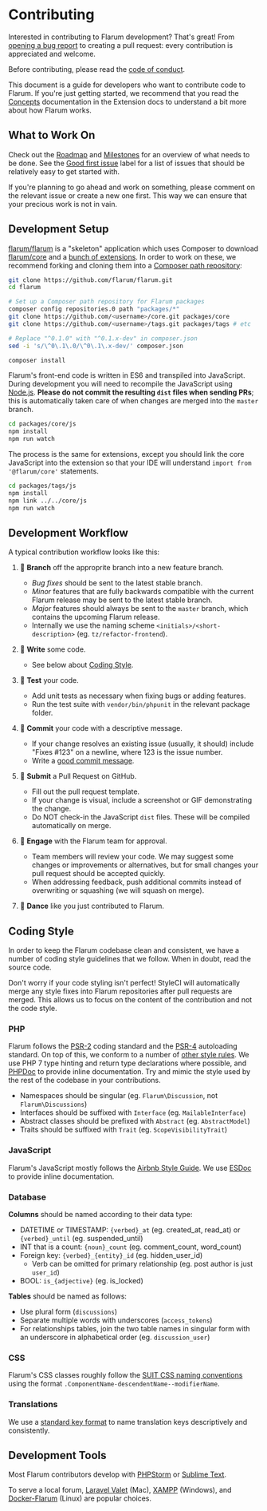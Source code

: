 # Contributing

Interested in contributing to Flarum development? That's great! From [opening a bug report](bugs.md) to creating a pull request: every contribution is appreciated and welcome.

Before contributing, please read the [code of conduct](code-of-conduct.md).

This document is a guide for developers who want to contribute code to Flarum. If you're just getting started, we recommend that you read the [Concepts](/extend/concepts.md) documentation in the Extension docs to understand a bit more about how Flarum works.

## What to Work On

Check out the [Roadmap](https://flarum.org/roadmap/) and [Milestones](https://github.com/flarum/core/milestones) for an overview of what needs to be done. See the [Good first issue](https://github.com/flarum/core/labels/Good%20first%20issue) label for a list of issues that should be relatively easy to get started with.

If you're planning to go ahead and work on something, please comment on the relevant issue or create a new one first. This way we can ensure that your precious work is not in vain.

## Development Setup

[flarum/flarum](https://github.com/flarum/flarum) is a "skeleton" application which uses Composer to download [flarum/core](https://github.com/flarum/core) and a [bunch of extensions](https://github.com/flarum). In order to work on these, we recommend forking and cloning them into a [Composer path repository](https://getcomposer.org/doc/05-repositories.md#path):

```bash
git clone https://github.com/flarum/flarum.git
cd flarum

# Set up a Composer path repository for Flarum packages
composer config repositories.0 path "packages/*"
git clone https://github.com/<username>/core.git packages/core
git clone https://github.com/<username>/tags.git packages/tags # etc

# Replace "^0.1.0" with "^0.1.x-dev" in composer.json
sed -i 's/\^0\.1\.0/\^0\.1\.x-dev/' composer.json

composer install
```

Flarum's front-end code is written in ES6 and transpiled into JavaScript. During development you will need to recompile the JavaScript using [Node.js](https://nodejs.org/). **Please do not commit the resulting `dist` files when sending PRs**; this is automatically taken care of when changes are merged into the `master` branch.

```bash
cd packages/core/js
npm install
npm run watch
```

The process is the same for extensions, except you should link the core JavaScript into the extension so that your IDE will understand `import from '@flarum/core'` statements.

```bash
cd packages/tags/js
npm install
npm link ../../core/js
npm run watch
```

## Development Workflow

A typical contribution workflow looks like this:

1. 🌳 **Branch** off the approprite branch into a new feature branch.
    * *Bug fixes* should be sent to the latest stable branch.
    * *Minor* features that are fully backwards compatible with the current Flarum release may be sent to the latest stable branch.
    * *Major* features should always be sent to the `master` branch, which contains the upcoming Flarum release.
    * Internally we use the naming scheme `<initials>/<short-description>` (eg. `tz/refactor-frontend`).

2. 🔨 **Write** some code.
    * See below about [Coding Style](#coding-style).

1. 🚦 **Test** your code.
    * Add unit tests as necessary when fixing bugs or adding features.
    * Run the test suite with `vendor/bin/phpunit` in the relevant package folder.
<!--
    * See [here](link-to-core/tests/README.md) for more information about testing in Flarum.
-->

4. 💾 **Commit** your code with a descriptive message.
    * If your change resolves an existing issue (usually, it should) include "Fixes #123" on a newline, where 123 is the issue number.
    * Write a [good commit message](https://tbaggery.com/2008/04/19/a-note-about-git-commit-messages.html).

5. 🎁 **Submit** a Pull Request on GitHub.
    * Fill out the pull request template.
    * If your change is visual, include a screenshot or GIF demonstrating the change.
    * Do NOT check-in the JavaScript `dist` files. These will be compiled automatically on merge.

6. 🤝 **Engage** with the Flarum team for approval.
    * Team members will review your code. We may suggest some changes or improvements or alternatives, but for small changes your pull request should be accepted quickly.
    * When addressing feedback, push additional commits instead of overwriting or squashing (we will squash on merge).

7. 🕺 **Dance** like you just contributed to Flarum.

## Coding Style

In order to keep the Flarum codebase clean and consistent, we have a number of coding style guidelines that we follow. When in doubt, read the source code.

Don't worry if your code styling isn't perfect! StyleCI will automatically merge any style fixes into Flarum repositories after pull requests are merged. This allows us to focus on the content of the contribution and not the code style.

### PHP

Flarum follows the [PSR-2](https://github.com/php-fig/fig-standards/blob/master/accepted/PSR-2-coding-style-guide.md) coding standard and the [PSR-4](https://github.com/php-fig/fig-standards/blob/master/accepted/PSR-4-autoloader.md) autoloading standard. On top of this, we conform to a number of [other style rules](https://github.com/flarum/core/blob/master/.styleci.yml). We use PHP 7 type hinting and return type declarations where possible, and [PHPDoc](https://docs.phpdoc.org/) to provide inline documentation. Try and mimic the style used by the rest of the codebase in your contributions.

* Namespaces should be singular (eg. `Flarum\Discussion`, not `Flarum\Discussions`)
* Interfaces should be suffixed with `Interface` (eg. `MailableInterface`)
* Abstract classes should be prefixed with `Abstract` (eg. `AbstractModel`)
* Traits should be suffixed with `Trait` (eg. `ScopeVisibilityTrait`)

### JavaScript

Flarum's JavaScript mostly follows the [Airbnb Style Guide](https://github.com/airbnb/javascript). We use [ESDoc](https://esdoc.org/manual/tags.html) to provide inline documentation.

### Database

**Columns** should be named according to their data type:
* DATETIME or TIMESTAMP: `{verbed}_at` (eg. created_at, read_at) or `{verbed}_until` (eg. suspended_until)
* INT that is a count: `{noun}_count` (eg. comment_count, word_count)
* Foreign key: `{verbed}_{entity}_id` (eg. hidden_user_id)
    * Verb can be omitted for primary relationship (eg. post author is just `user_id`)
* BOOL: `is_{adjective}` (eg. is_locked)

**Tables** should be named as follows:
* Use plural form (`discussions`)
* Separate multiple words with underscores (`access_tokens`)
* For relationships tables, join the two table names in singular form with an underscore in alphabetical order (eg. `discussion_user`)

### CSS

Flarum's CSS classes roughly follow the [SUIT CSS naming conventions](https://github.com/suitcss/suit/blob/master/doc/naming-conventions.md) using the format `.ComponentName-descendentName--modifierName`.

### Translations

We use a [standard key format](/extend/i18n.md#appendix-a-standard-key-format) to name translation keys descriptively and consistently.

## Development Tools

Most Flarum contributors develop with [PHPStorm](https://www.jetbrains.com/phpstorm/download/) or [Sublime Text](https://www.sublimetext.com).

To serve a local forum, [Laravel Valet](https://laravel.com/docs/master/valet) (Mac), [XAMPP](https://www.apachefriends.org/index.html) (Windows), and [Docker-Flarum](https://github.com/mondediefr/docker-flarum) (Linux) are popular choices.
